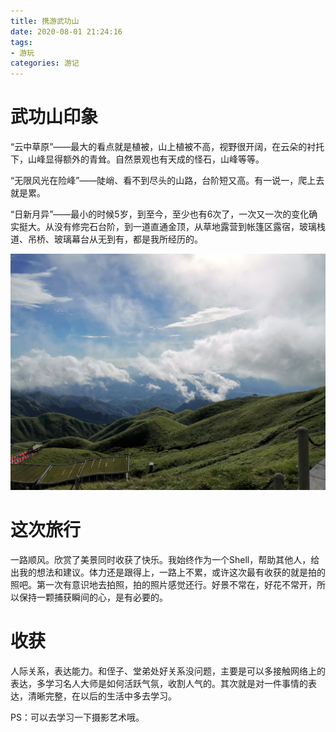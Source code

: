 ```yaml
---
title: 携游武功山
date: 2020-08-01 21:24:16
tags:
- 游玩
categories: 游记
---
```


# 武功山印象

“云中草原”——最大的看点就是植被，山上植被不高，视野很开阔，在云朵的衬托下，山峰显得额外的青耸。自然景观也有天成的怪石，山峰等等。

“无限风光在险峰”——陡峭、看不到尽头的山路，台阶短又高。有一说一，爬上去就是累。

“日新月异”——最小的时候5岁，到至今，至少也有6次了，一次又一次的变化确实挺大。从没有修完石台阶，到一道直通金顶，从草地露营到帐篷区露宿，玻璃栈道、吊桥、玻璃幕台从无到有，都是我所经历的。<!--more-->

![武功山](../Images/20200801.jpg)

# 这次旅行

一路顺风。欣赏了美景同时收获了快乐。我始终作为一个Shell，帮助其他人，给出我的想法和建议。体力还是跟得上，一路上不累，或许这次最有收获的就是拍的照吧。第一次有意识地去拍照，拍的照片感觉还行。好景不常在，好花不常开，所以保持一颗捕获瞬间的心，是有必要的。

# 收获

人际关系，表达能力。和侄子、堂弟处好关系没问题，主要是可以多接触网络上的表达，多学习名人大师是如何活跃气氛，收割人气的。其次就是对一件事情的表达，清晰完整，在以后的生活中多去学习。

PS：可以去学习一下摄影艺术哦。
